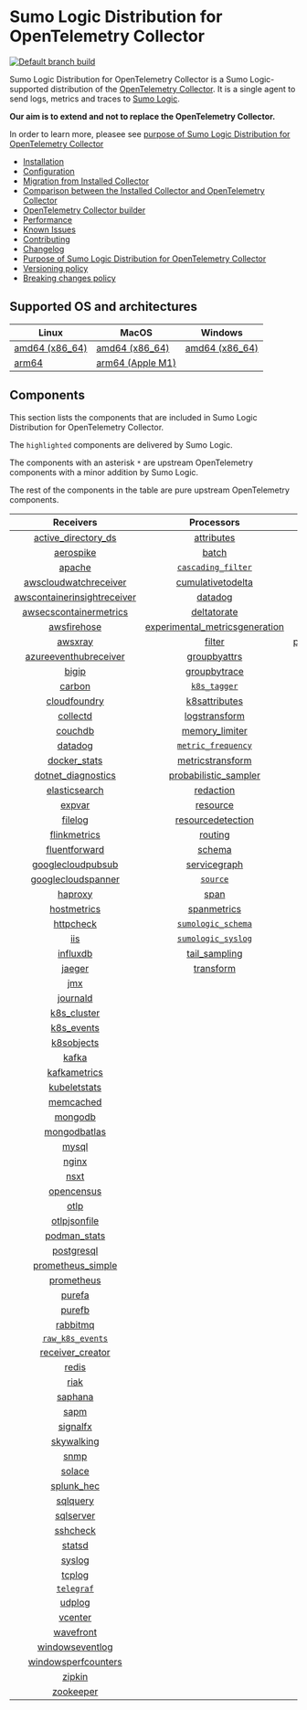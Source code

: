 # Sumo Logic Distribution for OpenTelemetry Collector

[![Default branch build](https://github.com/SumoLogic/sumologic-otel-collector/actions/workflows/dev_builds.yml/badge.svg)](https://github.com/SumoLogic/sumologic-otel-collector/actions/workflows/dev_builds.yml)

Sumo Logic Distribution for OpenTelemetry Collector is a Sumo Logic-supported distribution of the [OpenTelemetry Collector][otc_link].
It is a single agent to send logs, metrics and traces to [Sumo Logic][sumologic].

**Our aim is to extend and not to replace the OpenTelemetry Collector.**

In order to learn more, pleasee see [purpose of Sumo Logic Distribution for OpenTelemetry Collector](./docs/upstream-relation.md#purpose-of-sumo-logic-distribution-for-opentelemetry-collector)

[otc_link]: https://github.com/open-telemetry/opentelemetry-collector
[sumologic]: https://www.sumologic.com

- [Installation](docs/installation.md)
- [Configuration](docs/configuration.md)
- [Migration from Installed Collector](docs/migration.md)
- [Comparison between the Installed Collector and OpenTelemetry Collector](docs/comparison.md)
- [OpenTelemetry Collector builder](./otelcolbuilder/README.md)
- [Performance](docs/performance.md)
- [Known Issues](docs/known-issues.md)
- [Contributing](./CONTRIBUTING.md)
- [Changelog](./CHANGELOG.md)
- [Purpose of Sumo Logic Distribution for OpenTelemetry Collector](./docs/upstream-relation.md#purpose-of-sumo-logic-distribution-for-opentelemetry-collector)
- [Versioning policy](./docs/upstream-relation.md#versioning-policy)
- [Breaking changes policy](./docs/upstream-relation.md#breaking-changes-policy)

## Supported OS and architectures

| Linux                         | MacOS                         | Windows                       |
|-------------------------------|-------------------------------|-------------------------------|
| [amd64 (x86_64)][linux_amd64] | [amd64 (x86_64)][mac_amd64]   | [amd64 (x86_64)][win_amd64]   |
| [arm64][linux_arm64]          | [arm64 (Apple M1)][mac_arm64] |                               |

[linux_amd64]: ./docs/installation.md#linux-on-amd64-x86-64
[linux_arm64]: ./docs/installation.md#linux-on-arm64
[mac_amd64]: ./docs/installation.md#macos-on-amd64-x86-64
[mac_arm64]: ./docs/installation.md#macos-on-arm64-apple-m1-x86-64
[win_amd64]: ./docs/installation.md#windows

## Components

This section lists the components that are included in Sumo Logic Distribution for OpenTelemetry Collector.

The `highlighted` components are delivered by Sumo Logic.

The components with an asterisk `*` are upstream OpenTelemetry components with a minor addition by Sumo Logic.

The rest of the components in the table are pure upstream OpenTelemetry components.

|                         Receivers                          |                          Processors                          |                Exporters                 |                    Extensions                    |         Connectors          |
|:----------------------------------------------------------:|:------------------------------------------------------------:|:----------------------------------------:|:------------------------------------------------:|:---------------------------:|
|      [active_directory_ds][activedirectorydsreceiver]      |              [attributes][attributesprocessor]               |         [carbon][carbonexporter]         |         [asapclient][asapauthextension]          | [forward][forwardconnector] |
|               [aerospike][aerospikereceiver]               |                   [batch][batchprocessor]                    |           [file][fileexporter]           |               [awsproxy][awsproxy]               |   [count][countconnector]   |
|                  [apache][apachereceiver]                  |        [`cascading_filter`][cascadingfilterprocessor]        |          [kafka][kafkaexporter]          |         [basicauth][basicauthextension]          |                             |
|       [awscloudwatchreceiver][awscloudwatchreceiver]       |       [cumulativetodelta][cumulativetodeltaprocessor]        |  [loadbalancing][loadbalancingexporter]  |   [bearertokenauth][bearertokenauthextension]    |                             |
| [awscontainerinsightreceiver][awscontainerinsightreceiver] |                 [datadog][datadogprocessor]                  |        [logging][loggingexporter]        |             [db_storage][dbstorage]              |                             |
|  [awsecscontainermetrics][awsecscontainermetricsreceiver]  |             [deltatorate][deltatorateprocessor]              |           [otlp][otlpexporter]           |        [docker_observer][dockerobserver]         |                             |
|             [awsfirehose][awsfirehosereceiver]             | [experimental_metricsgeneration][metricsgenerationprocessor] |       [otlphttp][otlphttpexporter]       |           [ecs_observer][ecsobserver]            |                             |
|                 [awsxray][awsxrayreceiver]                 |                  [filter][filterprocessor]                   | [prometheusexporter][prometheusexporter] |       [ecs_task_observer][ecstaskobserver]       |                             |
|       [azureeventhubreceiver][azureeventhubreceiver]       |            [groupbyattrs][groupbyattrsprocessor]             |     [`sumologic`][sumologicexporter]     |           [file_storage][filestorage]            |                             |
|                   [bigip][bigipreceiver]                   |            [groupbytrace][groupbytraceprocessor]             |    [`syslogexporter`][syslogexporter]    | [headerssetterextension][headerssetterextension] |                             |
|                  [carbon][carbonreceiver]                  |                 [`k8s_tagger`][k8sprocessor]                 |                                          |       [health_check][healthcheckextension]       |                             |
|            [cloudfoundry][cloudfoundryreceiver]            |           [k8sattributes][k8sattributesprocessor]            |                                          |          [host_observer][hostobserver]           |                             |
|                [collectd][collectdreceiver]                |           [logstransform][logstransformprocessor]            |                                          |         [http_forwarder][httpforwarder]          |                             |
|                 [couchdb][couchdbreceiver]                 |           [memory_limiter][memorylimiterprocessor]           |                                          |   [jaegerremotesampling][jaegerremotesampling]   |                             |
|                 [datadog][datadogreceiver]                 |        [`metric_frequency`][metricfrequencyprocessor]        |                                          |           [k8s_observer][k8sobserver]            |                             |
|            [docker_stats][dockerstatsreceiver]             |        [metricstransform][metricstransformprocessor]         |                                          |        [memory_ballast][ballastextension]        |                             |
|      [dotnet_diagnostics][dotnetdiagnosticsreceiver]       |    [probabilistic_sampler][probabilisticsamplerprocessor]    |                                          |    [oauth2client][oauth2clientauthextension]     |                             |
|           [elasticsearch][elasticsearchreceiver]           |               [redaction][redactionprocessor]                |                                          |            [oidc][oidcauthextension]             |                             |
|                  [expvar][expvarreceiver]                  |                [resource][resourceprocessor]                 |                                          |             [pprof][pprofextension]              |                             |
|                 [filelog][filelogreceiver]                 |       [resourcedetection][resourcedetectionprocessor]        |                                          |         [sigv4auth][sigv4authextension]          |                             |
|            [flinkmetrics][flinkmetricsreceiver]            |                 [routing][routingprocessor]                  |                                          |        [`sumologic`][sumologicextension]         |                             |
|           [fluentforward][fluentforwardreceiver]           |                  [schema][schemaprocessor]                   |                                          |            [zpages][zpagesextension]             |                             |
|       [googlecloudpubsub][googlecloudpubsubreceiver]       |            [servicegraph][servicegraphprocessor]             |                                          |                                                  |                             |
|      [googlecloudspanner][googlecloudspannerreceiver]      |                 [`source`][sourceprocessor]                  |                                          |                                                  |                             |
|                 [haproxy][haproxyreceiver]                 |                    [span][spanprocessor]                     |                                          |                                                  |                             |
|             [hostmetrics][hostmetricsreceiver]             |             [spanmetrics][spanmetricsprocessor]              |                                          |                                                  |                             |
|               [httpcheck][httpcheckreceiver]               |        [`sumologic_schema`][sumologicschemaprocessor]        |                                          |                                                  |                             |
|                     [iis][iisreceiver]                     |        [`sumologic_syslog`][sumologicsyslogprocessor]        |                                          |                                                  |                             |
|                [influxdb][influxdbreceiver]                |            [tail_sampling][tailsamplingprocessor]            |                                          |                                                  |                             |
|                  [jaeger][jaegerreceiver]                  |               [transform][transformprocessor]                |                                          |                                                  |                             |
|                     [jmx][jmxreceiver]                     |                                                              |                                          |                                                  |                             |
|                [journald][journaldreceiver]                |                                                              |                                          |                                                  |                             |
|             [k8s_cluster][k8sclusterreceiver]              |                                                              |                                          |                                                  |                             |
|              [k8s_events][k8seventsreceiver]               |                                                              |                                          |                                                  |                             |
|              [k8sobjects][k8sobjectsreceiver]              |                                                              |                                          |                                                  |                             |
|                   [kafka][kafkareceiver]                   |                                                              |                                          |                                                  |                             |
|            [kafkametrics][kafkametricsreceiver]            |                                                              |                                          |                                                  |                             |
|            [kubeletstats][kubeletstatsreceiver]            |                                                              |                                          |                                                  |                             |
|               [memcached][memcachedreceiver]               |                                                              |                                          |                                                  |                             |
|                 [mongodb][mongodbreceiver]                 |                                                              |                                          |                                                  |                             |
|            [mongodbatlas][mongodbatlasreceiver]            |                                                              |                                          |                                                  |                             |
|                   [mysql][mysqlreceiver]                   |                                                              |                                          |                                                  |                             |
|                   [nginx][nginxreceiver]                   |                                                              |                                          |                                                  |                             |
|                    [nsxt][nsxtreceiver]                    |                                                              |                                          |                                                  |                             |
|              [opencensus][opencensusreceiver]              |                                                              |                                          |                                                  |                             |
|                    [otlp][otlpreceiver]                    |                                                              |                                          |                                                  |                             |
|            [otlpjsonfile][otlpjsonfilereceiver]            |                                                              |                                          |                                                  |                             |
|               [podman_stats][podmanreceiver]               |                                                              |                                          |                                                  |                             |
|              [postgresql][postgresqlreceiver]              |                                                              |                                          |                                                  |                             |
|       [prometheus_simple][simpleprometheusreceiver]        |                                                              |                                          |                                                  |                             |
|              [prometheus][prometheusreceiver]              |                                                              |                                          |                                                  |                             |
|                  [purefa][purefareceiver]                  |                                                              |                                          |                                                  |                             |
|                  [purefb][purefbreceiver]                  |                                                              |                                          |                                                  |                             |
|                [rabbitmq][rabbitmqreceiver]                |                                                              |                                          |                                                  |                             |
|          [`raw_k8s_events`][rawk8seventsreceiver]          |                                                              |                                          |                                                  |                             |
|            [receiver_creator][receivercreator]             |                                                              |                                          |                                                  |                             |
|                   [redis][redisreceiver]                   |                                                              |                                          |                                                  |                             |
|                    [riak][riakreceiver]                    |                                                              |                                          |                                                  |                             |
|                 [saphana][saphanareceiver]                 |                                                              |                                          |                                                  |                             |
|                    [sapm][sapmreceiver]                    |                                                              |                                          |                                                  |                             |
|                [signalfx][signalfxreceiver]                |                                                              |                                          |                                                  |                             |
|              [skywalking][skywalkingreceiver]              |                                                              |                                          |                                                  |                             |
|                    [snmp][snmpreceiver]                    |                                                              |                                          |                                                  |                             |
|                  [solace][solacereceiver]                  |                                                              |                                          |                                                  |                             |
|              [splunk_hec][splunkhecreceiver]               |                                                              |                                          |                                                  |                             |
|                [sqlquery][sqlqueryreceiver]                |                                                              |                                          |                                                  |                             |
|               [sqlserver][sqlserverreceiver]               |                                                              |                                          |                                                  |                             |
|                [sshcheck][sshcheckreceiver]                |                                                              |                                          |                                                  |                             |
|                  [statsd][statsdreceiver]                  |                                                              |                                          |                                                  |                             |
|                  [syslog][syslogreceiver]                  |                                                              |                                          |                                                  |                             |
|                  [tcplog][tcplogreceiver]                  |                                                              |                                          |                                                  |                             |
|               [`telegraf`][telegrafreceiver]               |                                                              |                                          |                                                  |                             |
|                  [udplog][udplogreceiver]                  |                                                              |                                          |                                                  |                             |
|                 [vcenter][vcenterreceiver]                 |                                                              |                                          |                                                  |                             |
|               [wavefront][wavefrontreceiver]               |                                                              |                                          |                                                  |                             |
|         [windowseventlog][windowseventlogreceiver]         |                                                              |                                          |                                                  |                             |
|     [windowsperfcounters][windowsperfcountersreceiver]     |                                                              |                                          |                                                  |                             |
|                  [zipkin][zipkinreceiver]                  |                                                              |                                          |                                                  |                             |
|               [zookeeper][zookeeperreceiver]               |                                                              |                                          |                                                  |                             |

[activedirectorydsreceiver]: https://github.com/open-telemetry/opentelemetry-collector-contrib/tree/v0.73.0/receiver/activedirectorydsreceiver
[aerospikereceiver]: https://github.com/open-telemetry/opentelemetry-collector-contrib/tree/v0.73.0/receiver/aerospikereceiver
[apachereceiver]: https://github.com/open-telemetry/opentelemetry-collector-contrib/tree/v0.73.0/receiver/apachereceiver
[awscloudwatchreceiver]: https://github.com/open-telemetry/opentelemetry-collector-contrib/tree/v0.73.0/receiver/awscloudwatchreceiver
[awscontainerinsightreceiver]: https://github.com/open-telemetry/opentelemetry-collector-contrib/tree/v0.73.0/receiver/awscontainerinsightreceiver
[awsecscontainermetricsreceiver]: https://github.com/open-telemetry/opentelemetry-collector-contrib/tree/v0.73.0/receiver/awsecscontainermetricsreceiver
[awsfirehosereceiver]: https://github.com/open-telemetry/opentelemetry-collector-contrib/tree/v0.73.0/receiver/awsfirehosereceiver
[awsxrayreceiver]: https://github.com/open-telemetry/opentelemetry-collector-contrib/tree/v0.73.0/receiver/awsxrayreceiver
[azureeventhubreceiver]: https://github.com/open-telemetry/opentelemetry-collector-contrib/tree/v0.73.0/receiver/azureeventhubreceiver
[bigipreceiver]: https://github.com/open-telemetry/opentelemetry-collector-contrib/tree/v0.73.0/receiver/bigipreceiver
[carbonreceiver]: https://github.com/open-telemetry/opentelemetry-collector-contrib/tree/v0.73.0/receiver/carbonreceiver
[cloudfoundryreceiver]: https://github.com/open-telemetry/opentelemetry-collector-contrib/tree/v0.73.0/receiver/cloudfoundryreceiver
[collectdreceiver]: https://github.com/open-telemetry/opentelemetry-collector-contrib/tree/v0.73.0/receiver/collectdreceiver
[couchdbreceiver]: https://github.com/open-telemetry/opentelemetry-collector-contrib/tree/v0.73.0/receiver/couchdbreceiver
[datadogreceiver]: https://github.com/open-telemetry/opentelemetry-collector-contrib/tree/v0.73.0/receiver/datadogreceiver
[dockerstatsreceiver]: https://github.com/open-telemetry/opentelemetry-collector-contrib/tree/v0.73.0/receiver/dockerstatsreceiver
[dotnetdiagnosticsreceiver]: https://github.com/open-telemetry/opentelemetry-collector-contrib/tree/v0.73.0/receiver/dotnetdiagnosticsreceiver
[elasticsearchreceiver]: https://github.com/open-telemetry/opentelemetry-collector-contrib/tree/v0.73.0/receiver/elasticsearchreceiver
[expvarreceiver]: https://github.com/open-telemetry/opentelemetry-collector-contrib/tree/v0.73.0/receiver/expvarreceiver
[filelogreceiver]: https://github.com/open-telemetry/opentelemetry-collector-contrib/tree/v0.73.0/receiver/filelogreceiver
[flinkmetricsreceiver]: https://github.com/open-telemetry/opentelemetry-collector-contrib/tree/v0.73.0/receiver/flinkmetricsreceiver
[fluentforwardreceiver]: https://github.com/open-telemetry/opentelemetry-collector-contrib/tree/v0.73.0/receiver/fluentforwardreceiver
[googlecloudpubsubreceiver]: https://github.com/open-telemetry/opentelemetry-collector-contrib/tree/v0.73.0/receiver/googlecloudpubsubreceiver
[googlecloudspannerreceiver]: https://github.com/open-telemetry/opentelemetry-collector-contrib/tree/v0.73.0/receiver/googlecloudspannerreceiver
[haproxyreceiver]: https://github.com/open-telemetry/opentelemetry-collector-contrib/tree/v0.73.0/receiver/haproxyreceiver
[hostmetricsreceiver]: https://github.com/open-telemetry/opentelemetry-collector-contrib/tree/v0.73.0/receiver/hostmetricsreceiver
[httpcheckreceiver]: https://github.com/open-telemetry/opentelemetry-collector-contrib/tree/v0.73.0/receiver/httpcheckreceiver
[iisreceiver]: https://github.com/open-telemetry/opentelemetry-collector-contrib/tree/v0.73.0/receiver/iisreceiver
[influxdbreceiver]: https://github.com/open-telemetry/opentelemetry-collector-contrib/tree/v0.73.0/receiver/influxdbreceiver
[jaegerreceiver]: https://github.com/open-telemetry/opentelemetry-collector-contrib/tree/v0.73.0/receiver/jaegerreceiver
[jmxreceiver]: https://github.com/open-telemetry/opentelemetry-collector-contrib/tree/v0.73.0/receiver/jmxreceiver
[journaldreceiver]: https://github.com/open-telemetry/opentelemetry-collector-contrib/tree/v0.73.0/receiver/journaldreceiver
[k8sclusterreceiver]: https://github.com/open-telemetry/opentelemetry-collector-contrib/tree/v0.73.0/receiver/k8sclusterreceiver
[k8seventsreceiver]: https://github.com/open-telemetry/opentelemetry-collector-contrib/tree/v0.73.0/receiver/k8seventsreceiver
[k8sobjectsreceiver]: https://github.com/open-telemetry/opentelemetry-collector-contrib/tree/v0.73.0/receiver/k8sobjectsreceiver
[kafkareceiver]: https://github.com/open-telemetry/opentelemetry-collector-contrib/tree/v0.73.0/receiver/kafkareceiver
[kafkametricsreceiver]: https://github.com/open-telemetry/opentelemetry-collector-contrib/tree/v0.73.0/receiver/kafkametricsreceiver
[kubeletstatsreceiver]: https://github.com/open-telemetry/opentelemetry-collector-contrib/tree/v0.73.0/receiver/kubeletstatsreceiver
[memcachedreceiver]: https://github.com/open-telemetry/opentelemetry-collector-contrib/tree/v0.73.0/receiver/memcachedreceiver
[mongodbreceiver]: https://github.com/open-telemetry/opentelemetry-collector-contrib/tree/v0.73.0/receiver/mongodbreceiver
[mongodbatlasreceiver]: https://github.com/open-telemetry/opentelemetry-collector-contrib/tree/v0.73.0/receiver/mongodbatlasreceiver
[mysqlreceiver]: https://github.com/open-telemetry/opentelemetry-collector-contrib/tree/v0.73.0/receiver/mysqlreceiver
[nginxreceiver]: https://github.com/open-telemetry/opentelemetry-collector-contrib/tree/v0.73.0/receiver/nginxreceiver
[nsxtreceiver]: https://github.com/open-telemetry/opentelemetry-collector-contrib/tree/v0.73.0/receiver/nsxtreceiver
[opencensusreceiver]: https://github.com/open-telemetry/opentelemetry-collector-contrib/tree/v0.73.0/receiver/opencensusreceiver
[otlpreceiver]: https://github.com/open-telemetry/opentelemetry-collector/tree/v0.73.0/receiver/otlpreceiver
[otlpjsonfilereceiver]: https://github.com/open-telemetry/opentelemetry-collector-contrib/tree/v0.73.0/receiver/otlpjsonfilereceiver
[podmanreceiver]: https://github.com/open-telemetry/opentelemetry-collector-contrib/tree/v0.73.0/receiver/podmanreceiver
[postgresqlreceiver]: https://github.com/open-telemetry/opentelemetry-collector-contrib/tree/v0.73.0/receiver/postgresqlreceiver
[simpleprometheusreceiver]: https://github.com/open-telemetry/opentelemetry-collector-contrib/tree/v0.73.0/receiver/simpleprometheusreceiver
[prometheusreceiver]: https://github.com/open-telemetry/opentelemetry-collector-contrib/tree/v0.73.0/receiver/prometheusreceiver
[purefareceiver]: https://github.com/open-telemetry/opentelemetry-collector-contrib/tree/v0.73.0/receiver/purefareceiver
[purefbreceiver]: https://github.com/open-telemetry/opentelemetry-collector-contrib/tree/v0.73.0/receiver/purefbreceiver
[rabbitmqreceiver]: https://github.com/open-telemetry/opentelemetry-collector-contrib/tree/v0.73.0/receiver/rabbitmqreceiver
[rawk8seventsreceiver]: ./pkg/receiver/rawk8seventsreceiver
[receivercreator]: https://github.com/open-telemetry/opentelemetry-collector-contrib/tree/v0.73.0/receiver/receivercreator
[redisreceiver]: https://github.com/open-telemetry/opentelemetry-collector-contrib/tree/v0.73.0/receiver/redisreceiver
[riakreceiver]: https://github.com/open-telemetry/opentelemetry-collector-contrib/tree/v0.73.0/receiver/riakreceiver
[saphanareceiver]: https://github.com/open-telemetry/opentelemetry-collector-contrib/tree/v0.73.0/receiver/saphanareceiver
[sapmreceiver]: https://github.com/open-telemetry/opentelemetry-collector-contrib/tree/v0.73.0/receiver/sapmreceiver
[signalfxreceiver]: https://github.com/open-telemetry/opentelemetry-collector-contrib/tree/v0.73.0/receiver/signalfxreceiver
[skywalkingreceiver]: https://github.com/open-telemetry/opentelemetry-collector-contrib/tree/v0.73.0/receiver/skywalkingreceiver
[snmpreceiver]: https://github.com/open-telemetry/opentelemetry-collector-contrib/tree/v0.73.0/receiver/snmpreceiver
[solacereceiver]: https://github.com/open-telemetry/opentelemetry-collector-contrib/tree/v0.73.0/receiver/solacereceiver
[splunkhecreceiver]: https://github.com/open-telemetry/opentelemetry-collector-contrib/tree/v0.73.0/receiver/splunkhecreceiver
[sqlqueryreceiver]: https://github.com/open-telemetry/opentelemetry-collector-contrib/tree/v0.73.0/receiver/sqlqueryreceiver
[sqlserverreceiver]: https://github.com/open-telemetry/opentelemetry-collector-contrib/tree/v0.73.0/receiver/sqlserverreceiver
[sshcheckreceiver]: https://github.com/open-telemetry/opentelemetry-collector-contrib/tree/v0.73.0/receiver/sshcheckreceiver
[statsdreceiver]: https://github.com/open-telemetry/opentelemetry-collector-contrib/tree/v0.73.0/receiver/statsdreceiver
[syslogreceiver]: https://github.com/open-telemetry/opentelemetry-collector-contrib/tree/v0.73.0/receiver/syslogreceiver
[tcplogreceiver]: https://github.com/open-telemetry/opentelemetry-collector-contrib/tree/v0.73.0/receiver/tcplogreceiver
[telegrafreceiver]: ./pkg/receiver/telegrafreceiver
[udplogreceiver]: https://github.com/open-telemetry/opentelemetry-collector-contrib/tree/v0.73.0/receiver/udplogreceiver
[vcenterreceiver]: https://github.com/open-telemetry/opentelemetry-collector-contrib/tree/v0.73.0/receiver/vcenterreceiver
[wavefrontreceiver]: https://github.com/open-telemetry/opentelemetry-collector-contrib/tree/v0.73.0/receiver/wavefrontreceiver
[windowseventlogreceiver]: https://github.com/open-telemetry/opentelemetry-collector-contrib/tree/v0.73.0/receiver/windowseventlogreceiver
[windowsperfcountersreceiver]: https://github.com/open-telemetry/opentelemetry-collector-contrib/tree/v0.73.0/receiver/windowsperfcountersreceiver
[zipkinreceiver]: https://github.com/open-telemetry/opentelemetry-collector-contrib/tree/v0.73.0/receiver/zipkinreceiver
[zookeeperreceiver]: https://github.com/open-telemetry/opentelemetry-collector-contrib/tree/v0.73.0/receiver/zookeeperreceiver

[attributesprocessor]: https://github.com/open-telemetry/opentelemetry-collector-contrib/tree/v0.73.0/processor/attributesprocessor
[batchprocessor]: https://github.com/open-telemetry/opentelemetry-collector/tree/v0.73.0/processor/batchprocessor
[cascadingfilterprocessor]: ./pkg/processor/cascadingfilterprocessor
[cumulativetodeltaprocessor]: https://github.com/open-telemetry/opentelemetry-collector-contrib/tree/v0.73.0/processor/cumulativetodeltaprocessor
[datadogprocessor]: https://github.com/open-telemetry/opentelemetry-collector-contrib/tree/v0.73.0/processor/datadogprocessor
[deltatorateprocessor]: https://github.com/open-telemetry/opentelemetry-collector-contrib/tree/v0.73.0/processor/deltatorateprocessor
[metricsgenerationprocessor]: https://github.com/open-telemetry/opentelemetry-collector-contrib/tree/v0.73.0/processor/metricsgenerationprocessor
[filterprocessor]: https://github.com/open-telemetry/opentelemetry-collector-contrib/tree/v0.73.0/processor/filterprocessor
[groupbyattrsprocessor]: https://github.com/open-telemetry/opentelemetry-collector-contrib/tree/v0.73.0/processor/groupbyattrsprocessor
[groupbytraceprocessor]: https://github.com/open-telemetry/opentelemetry-collector-contrib/tree/v0.73.0/processor/groupbytraceprocessor
[k8sprocessor]: ./pkg/processor/k8sprocessor
[k8sattributesprocessor]: https://github.com/open-telemetry/opentelemetry-collector-contrib/tree/v0.73.0/processor/k8sattributesprocessor
[logstransformprocessor]: https://github.com/open-telemetry/opentelemetry-collector-contrib/tree/v0.73.0/processor/logstransformprocessor
[memorylimiterprocessor]: https://github.com/open-telemetry/opentelemetry-collector/tree/v0.73.0/processor/memorylimiterprocessor
[metricfrequencyprocessor]: ./pkg/processor/metricfrequencyprocessor
[metricstransformprocessor]: https://github.com/open-telemetry/opentelemetry-collector-contrib/tree/v0.73.0/processor/metricstransformprocessor
[probabilisticsamplerprocessor]: https://github.com/open-telemetry/opentelemetry-collector-contrib/tree/v0.73.0/processor/probabilisticsamplerprocessor
[redactionprocessor]: https://github.com/open-telemetry/opentelemetry-collector-contrib/tree/v0.73.0/processor/redactionprocessor
[resourceprocessor]: https://github.com/open-telemetry/opentelemetry-collector-contrib/tree/v0.73.0/processor/resourceprocessor
[resourcedetectionprocessor]: https://github.com/open-telemetry/opentelemetry-collector-contrib/tree/v0.73.0/processor/resourcedetectionprocessor
[routingprocessor]: https://github.com/open-telemetry/opentelemetry-collector-contrib/tree/v0.73.0/processor/routingprocessor
[schemaprocessor]: https://github.com/open-telemetry/opentelemetry-collector-contrib/tree/v0.73.0/processor/schemaprocessor
[servicegraphprocessor]: https://github.com/open-telemetry/opentelemetry-collector-contrib/tree/v0.73.0/processor/servicegraphprocessor
[sourceprocessor]: ./pkg/processor/sourceprocessor
[spanprocessor]: https://github.com/open-telemetry/opentelemetry-collector-contrib/tree/v0.73.0/processor/spanprocessor
[spanmetricsprocessor]: https://github.com/open-telemetry/opentelemetry-collector-contrib/tree/v0.73.0/processor/spanmetricsprocessor
[sumologicschemaprocessor]: ./pkg/processor/sumologicschemaprocessor
[sumologicsyslogprocessor]: ./pkg/processor/sumologicsyslogprocessor
[tailsamplingprocessor]: https://github.com/open-telemetry/opentelemetry-collector-contrib/tree/v0.73.0/processor/tailsamplingprocessor
[transformprocessor]: https://github.com/open-telemetry/opentelemetry-collector-contrib/tree/v0.73.0/processor/transformprocessor

[carbonexporter]: https://github.com/open-telemetry/opentelemetry-collector-contrib/tree/v0.73.0/exporter/carbonexporter
[fileexporter]: https://github.com/open-telemetry/opentelemetry-collector-contrib/tree/v0.73.0/exporter/fileexporter
[kafkaexporter]: https://github.com/open-telemetry/opentelemetry-collector-contrib/tree/v0.73.0/exporter/kafkaexporter
[loadbalancingexporter]: https://github.com/open-telemetry/opentelemetry-collector-contrib/tree/v0.73.0/exporter/loadbalancingexporter
[loggingexporter]: https://github.com/open-telemetry/opentelemetry-collector/tree/v0.73.0/exporter/loggingexporter
[otlpexporter]: https://github.com/open-telemetry/opentelemetry-collector/tree/v0.73.0/exporter/otlpexporter
[otlphttpexporter]: https://github.com/open-telemetry/opentelemetry-collector/tree/v0.73.0/exporter/otlphttpexporter
[prometheusexporter]: https://github.com/open-telemetry/opentelemetry-collector-contrib/tree/v0.73.0/exporter/prometheusexporter
[sumologicexporter]: ./pkg/exporter/sumologicexporter
[syslogexporter]: ./pkg/exporter/syslogexporter

[asapauthextension]: https://github.com/open-telemetry/opentelemetry-collector-contrib/tree/v0.73.0/extension/asapauthextension
[awsproxy]: https://github.com/open-telemetry/opentelemetry-collector-contrib/tree/v0.73.0/extension/awsproxy
[basicauthextension]: https://github.com/open-telemetry/opentelemetry-collector-contrib/tree/v0.73.0/extension/basicauthextension
[bearertokenauthextension]: https://github.com/open-telemetry/opentelemetry-collector-contrib/tree/v0.73.0/extension/bearertokenauthextension
[dbstorage]: https://github.com/open-telemetry/opentelemetry-collector-contrib/tree/v0.73.0/extension/storage/dbstorage
[dockerobserver]: https://github.com/open-telemetry/opentelemetry-collector-contrib/tree/v0.73.0/extension/observer/dockerobserver
[ecsobserver]: https://github.com/open-telemetry/opentelemetry-collector-contrib/tree/v0.73.0/extension/observer/ecsobserver
[ecstaskobserver]: https://github.com/open-telemetry/opentelemetry-collector-contrib/tree/v0.73.0/extension/observer/ecstaskobserver
[filestorage]: https://github.com/open-telemetry/opentelemetry-collector-contrib/tree/v0.73.0/extension/storage/filestorage
[headerssetterextension]: https://github.com/open-telemetry/opentelemetry-collector-contrib/tree/v0.73.0/extension/headerssetterextension
[healthcheckextension]: https://github.com/open-telemetry/opentelemetry-collector-contrib/tree/v0.73.0/extension/healthcheckextension
[hostobserver]: https://github.com/open-telemetry/opentelemetry-collector-contrib/tree/v0.73.0/extension/observer/hostobserver
[httpforwarder]: https://github.com/open-telemetry/opentelemetry-collector-contrib/tree/v0.73.0/extension/httpforwarder
[jaegerremotesampling]: https://github.com/open-telemetry/opentelemetry-collector-contrib/tree/v0.73.0/extension/jaegerremotesampling
[k8sobserver]: https://github.com/open-telemetry/opentelemetry-collector-contrib/tree/v0.73.0/extension/observer/k8sobserver
[ballastextension]: https://github.com/open-telemetry/opentelemetry-collector/tree/v0.73.0/extension/ballastextension
[oauth2clientauthextension]: https://github.com/open-telemetry/opentelemetry-collector-contrib/tree/v0.73.0/extension/oauth2clientauthextension
[oidcauthextension]: https://github.com/open-telemetry/opentelemetry-collector-contrib/tree/v0.73.0/extension/oidcauthextension
[pprofextension]: https://github.com/open-telemetry/opentelemetry-collector-contrib/tree/v0.73.0/extension/pprofextension
[sigv4authextension]: https://github.com/open-telemetry/opentelemetry-collector-contrib/tree/v0.73.0/extension/sigv4authextension
[sumologicextension]: ./pkg/extension/sumologicextension
[zpagesextension]: https://github.com/open-telemetry/opentelemetry-collector/tree/v0.73.0/extension/zpagesextension

[forwardconnector]: https://github.com/open-telemetry/opentelemetry-collector/tree/v0.73.0/connector/forwardconnector
[countconnector]: https://github.com/open-telemetry/opentelemetry-collector-contrib/tree/v0.73.0/connector/countconnector
